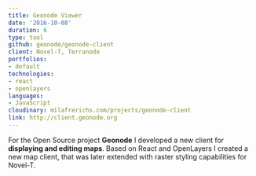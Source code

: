 ```yaml
---
title: Geonode Viewer
date: '2016-10-08'
duration: 6
type: tool
github: geonode/geonode-client
client: Novel-T, Terranodo
portfolios:
- default
technologies:
- react
- openlayers
languages:
- JavaScript
cloudinary: milafrerichs.com/projects/geonode-client
link: http://client.geonode.org
---
```

For the Open Source project __Geonode__ I developed a new client for __displaying and editing maps__. Based on React and OpenLayers I created a new map client, that was later extended with raster styling capabilities for Novel-T. 

